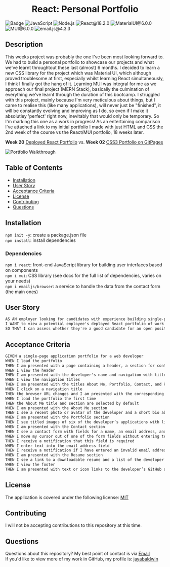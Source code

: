 <br>
  <h1 align="center">React: Personal Portfolio</h1>

![Badge](https://img.shields.io/badge/License-MIT-yellow.svg) ![JavaScript](https://img.shields.io/badge/JavaScript-red) ![Node.js](https://img.shields.io/badge/Node.js-blue) ![React@18.2.0](https://img.shields.io/badge/React@18.2.0-pink) ![MaterialUI@6.0.0](https://img.shields.io/badge/MaterialUI@6.0.0-red) ![MUI@6.0.0](https://img.shields.io/badge/MUI@6.0.0-purple) ![email.js@4.3.3](https://img.shields.io/badge/email.js@4.3.3-green)

## Description

This weeks project was probably the one I've been most looking forward to. We had to build a personal portfolio to showcase our projects and what we've learnt throughtout these last (almost) 6 months. I decided to learn a new CSS library for the project which was Material UI, which although proved troublesome at first, especially whilst learning React simultaneously, I think I finally got the hang of it. Learning MUI was integral for me as we approach our final project (MERN Stack), basically the culmination of everything we've learnt through the duration of this bootcamp. I struggled with this project, mainly because I'm very meticulous about things, but I came to realise this (like many applications), will never just be "finished", it will be constantly evolving and improving as I do, so even if I make it absolutley 'perfect' right now, inevitably that would only be temporary. So I'm marking this one as a work in progress! As an entertaining comparison I've attached a link to my initial portfolio I made with just HTML and CSS the 2nd week of the course vs the React/MUI portfolio, 18 weeks later.

**Week 20** [Deployed React Portfolio](https://jayabaldwin.com/) vs. **Week 02** [CSS3 Portfolio on GitPages](https://jayabaldwin.github.io/jaya-baldwin-portfolio/)

![Portfolio Walkthrough](./src/assets/portfolio-gif.gif)

## Table of Contents

- [Installation](#installation)
- [User Story](#user-story)
- [Acceptance Criteria](#acceptance-criteria)
- [License](#license)
- [Contributing](#contributing)
- [Questions](#questions)

## Installation

`npm init -y`: create a package.json file
<br>
`npm install`: install dependencies

### Dependencies

`npm i react`: front-end JavaScript library for building user interfaces based on components
<br>
`npm i mui`: CSS library (see docs for the full list of dependencies, varies on your needs)
<br>
`npm i emailjs/browser`: a service to handle the data from the contact form
(the main ones)

## User Story

```md
AS AN employer looking for candidates with experience building single-page applications
I WANT to view a potential employee's deployed React portfolio of work samples
SO THAT I can assess whether they're a good candidate for an open position
```

## Acceptance Criteria

```md
GIVEN a single-page application portfolio for a web developer
WHEN I load the portfolio
THEN I am presented with a page containing a header, a section for content, and a footer
WHEN I view the header
THEN I am presented with the developer's name and navigation with titles corresponding to different sections of the portfolio
WHEN I view the navigation titles
THEN I am presented with the titles About Me, Portfolio, Contact, and Resume, and the title corresponding to the current section is highlighted
WHEN I click on a navigation title
THEN the browser URL changes and I am presented with the corresponding section below the navigation and that title is highlighted
WHEN I load the portfolio the first time
THEN the About Me title and section are selected by default
WHEN I am presented with the About Me section
THEN I see a recent photo or avatar of the developer and a short bio about them
WHEN I am presented with the Portfolio section
THEN I see titled images of six of the developer’s applications with links to both the deployed applications and the corresponding GitHub repositories
WHEN I am presented with the Contact section
THEN I see a contact form with fields for a name, an email address, and a message
WHEN I move my cursor out of one of the form fields without entering text
THEN I receive a notification that this field is required
WHEN I enter text into the email address field
THEN I receive a notification if I have entered an invalid email address
WHEN I am presented with the Resume section
THEN I see a link to a downloadable resume and a list of the developer’s proficiencies
WHEN I view the footer
THEN I am presented with text or icon links to the developer’s GitHub and LinkedIn profiles, and their profile on a third platform (Stack Overflow, Twitter)
```

## License

The application is covered under the following license: [MIT](https://opensource.org/licenses/MIT)

## Contributing

I will not be accepting contributions to this repository at this time.
<br>

## Questions

Questions about this repository? My best point of contact is via [Email](mailto:jayastarrbaldwin@gmail.com)
<br>
If you'd like to view more of my work in GitHub, my profile is: [jayabaldwin](https://github.com/jayabaldwin)
